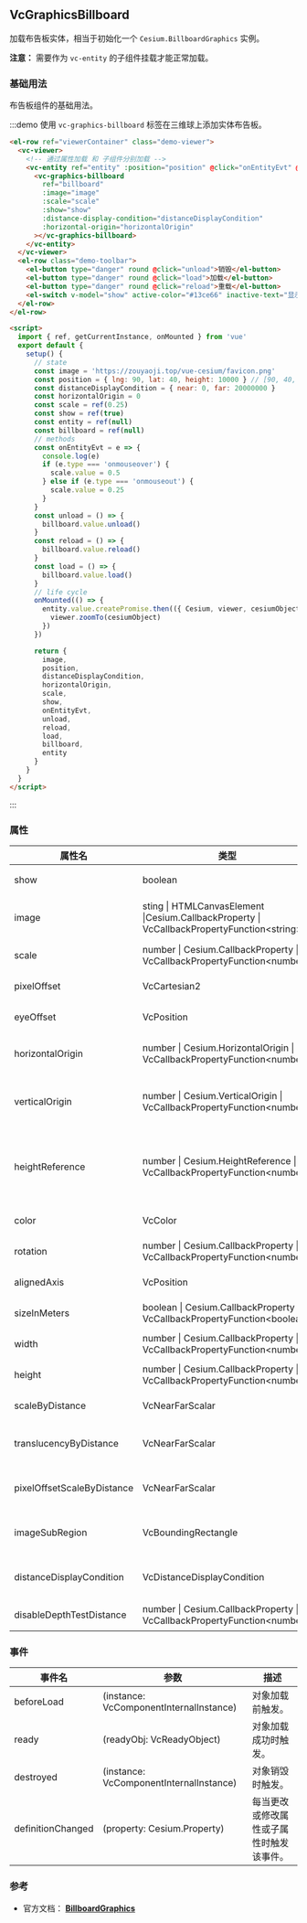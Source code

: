 ## VcGraphicsBillboard

加载布告板实体，相当于初始化一个 `Cesium.BillboardGraphics` 实例。

**注意：** 需要作为 `vc-entity` 的子组件挂载才能正常加载。

### 基础用法

布告板组件的基础用法。

:::demo 使用 `vc-graphics-billboard` 标签在三维球上添加实体布告板。

```html
<el-row ref="viewerContainer" class="demo-viewer">
  <vc-viewer>
    <!-- 通过属性加载 和 子组件分别加载 -->
    <vc-entity ref="entity" :position="position" @click="onEntityEvt" @mouseover="onEntityEvt" @mouseout="onEntityEvt">
      <vc-graphics-billboard
        ref="billboard"
        :image="image"
        :scale="scale"
        :show="show"
        :distance-display-condition="distanceDisplayCondition"
        :horizontal-origin="horizontalOrigin"
      ></vc-graphics-billboard>
    </vc-entity>
  </vc-viewer>
  <el-row class="demo-toolbar">
    <el-button type="danger" round @click="unload">销毁</el-button>
    <el-button type="danger" round @click="load">加载</el-button>
    <el-button type="danger" round @click="reload">重载</el-button>
    <el-switch v-model="show" active-color="#13ce66" inactive-text="显示/隐藏"> </el-switch>
  </el-row>
</el-row>

<script>
  import { ref, getCurrentInstance, onMounted } from 'vue'
  export default {
    setup() {
      // state
      const image = 'https://zouyaoji.top/vue-cesium/favicon.png'
      const position = { lng: 90, lat: 40, height: 10000 } // [90, 40, 10000]
      const distanceDisplayCondition = { near: 0, far: 20000000 }
      const horizontalOrigin = 0
      const scale = ref(0.25)
      const show = ref(true)
      const entity = ref(null)
      const billboard = ref(null)
      // methods
      const onEntityEvt = e => {
        console.log(e)
        if (e.type === 'onmouseover') {
          scale.value = 0.5
        } else if (e.type === 'onmouseout') {
          scale.value = 0.25
        }
      }
      const unload = () => {
        billboard.value.unload()
      }
      const reload = () => {
        billboard.value.reload()
      }
      const load = () => {
        billboard.value.load()
      }
      // life cycle
      onMounted(() => {
        entity.value.createPromise.then(({ Cesium, viewer, cesiumObject }) => {
          viewer.zoomTo(cesiumObject)
        })
      })

      return {
        image,
        position,
        distanceDisplayCondition,
        horizontalOrigin,
        scale,
        show,
        onEntityEvt,
        unload,
        reload,
        load,
        billboard,
        entity
      }
    }
  }
</script>
```

:::

### 属性

<!-- prettier-ignore -->
| 属性名 | 类型 | 默认值 | 描述 | 可选值 |
| ------ |---- | ------ | ----- | ---- |
| show | boolean | `true` | `optional` 指定 billboard 是否显示。 |
| image | sting \| HTMLCanvasElement \|Cesium.CallbackProperty \| VcCallbackPropertyFunction\<string\>| | `optional` 指定 billboard 加载的的 Image、 URI 或者 Canvas。 |
| scale | number \| Cesium.CallbackProperty \| VcCallbackPropertyFunction\<number\> | `1.0` | `optional` 指定 billboard 图片的缩放比例。 |
| pixelOffset | VcCartesian2 | `{x: 0, y: 0}` | `optional` 指定 billboard 像素偏移。 |
| eyeOffset | VcPosition | `{x: 0, y: 0, z: 0}` | `optional` 指定 billboard 视角偏移。 |
| horizontalOrigin | number \| Cesium.HorizontalOrigin \| VcCallbackPropertyFunction\<number\> | `0` | `optional` 指定 billboard 水平对齐方式。 **CENTER: 0, LEFT: 1, RIGHT: -1** |0/1/-1|
| verticalOrigin | number \| Cesium.VerticalOrigin \| VcCallbackPropertyFunction\<number\> | `0` | `optional` 指定 billboard 垂直对齐方式。**CENTER: 0, BOTTOM: 1, BASELINE: 2, TOP: -1** |0/1/2/-1|
| heightReference | number \| Cesium.HeightReference \| VcCallbackPropertyFunction\<number\> | `0` | `optional` 指定 billboard 高度模式。**NONE: 0, CLAMP_TO_GROUND: 1, RELATIVE_TO_GROUND: 2** |0/1/2|
| color | VcColor | `'white'` | `optional` 指定 billboard 图片的颜色。 |
| rotation | number \| Cesium.CallbackProperty \| VcCallbackPropertyFunction\<number\> | `0` | `optional` 指定 billboard 沿 x 轴方向旋转的角度。 |
| alignedAxis | VcPosition | `{x: 0, y: 0, z: 0}` | `optional` 指定 billboard 按单位矢量轴旋转参数。 |
| sizeInMeters | boolean \| Cesium.CallbackProperty \| VcCallbackPropertyFunction\<boolean\> | | `optional` 指定 billboard 的单位是否是米。 |
| width | number \| Cesium.CallbackProperty \| VcCallbackPropertyFunction\<number\> | | `optional` 指定 billboard 的宽度（像素）。 |
| height | number \| Cesium.CallbackProperty \| VcCallbackPropertyFunction\<number\> | | `optional` 指定 billboard 的高度（像素）。 |
| scaleByDistance | VcNearFarScalar | | `optional` 指定 billboard 随相机距离缩放的参数。 |
| translucencyByDistance | VcNearFarScalar | | `optional` 指定 billboard 随相机距离透明度改变的参数。 |
| pixelOffsetScaleByDistance | VcNearFarScalar | | `optional` 指定 billboard 随相机距离像素偏移改变的参数。 |
| imageSubRegion | VcBoundingRectangle | | `optional` 指定 billboard 的子区域，相对于左下角。 |
| distanceDisplayCondition | VcDistanceDisplayCondition | | `optional` 指定 billboard 随相机距离改变是否显示参数。 |
| disableDepthTestDistance | number \| Cesium.CallbackProperty \| VcCallbackPropertyFunction\<number\> | | `optional` 指定 billboard 深度检测距离。 |

### 事件

| 事件名            | 参数                                    | 描述                                     |
| ----------------- | --------------------------------------- | ---------------------------------------- |
| beforeLoad        | (instance: VcComponentInternalInstance) | 对象加载前触发。                         |
| ready             | (readyObj: VcReadyObject)               | 对象加载成功时触发。                     |
| destroyed         | (instance: VcComponentInternalInstance) | 对象销毁时触发。                         |
| definitionChanged | (property: Cesium.Property)             | 每当更改或修改属性或子属性时触发该事件。 |

### 参考

- 官方文档： **[BillboardGraphics](https://cesium.com/docs/cesiumjs-ref-doc/BillboardGraphics.html)**

